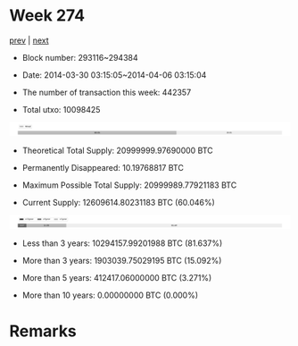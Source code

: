 # Week 274

[prev](week0273.md) | [next](week0275.md)

- Block number: 293116~294384

- Date: 2014-03-30 03:15:05~2014-04-06 03:15:04

- The number of transaction this week: 442357

- Total utxo: 10098425

![](../images/mined_week0274.png)

- Theoretical Total Supply: 20999999.97690000 BTC

- Permanently Disappeared: 10.19768817 BTC

- Maximum Possible Total Supply: 20999989.77921183 BTC

- Current Supply: 12609614.80231183 BTC (60.046%)

![](../images/year_week0274.png)


- Less than 3 years: 10294157.99201988 BTC (81.637%)

- More than 3 years: 1903039.75029195 BTC (15.092%)

- More than 5 years: 412417.06000000 BTC (3.271%)

- More than 10 years: 0.00000000 BTC (0.000%)

# Remarks

